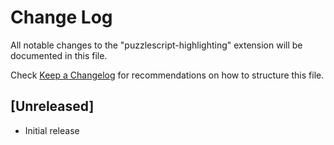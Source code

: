 # Change Log

All notable changes to the "puzzlescript-highlighting" extension will be documented in this file.

Check [Keep a Changelog](http://keepachangelog.com/) for recommendations on how to structure this file.

## [Unreleased]

- Initial release